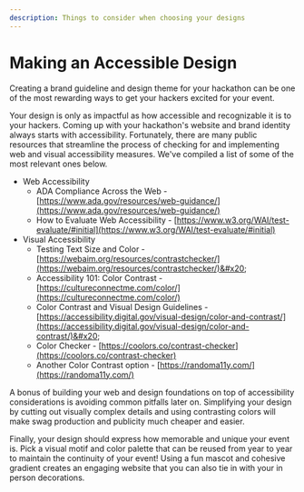 ```yaml
---
description: Things to consider when choosing your designs
---
```


# Making an Accessible Design

Creating a brand guideline and design theme for your hackathon can be one of the most rewarding ways to get your hackers excited for your event.

Your design is only as impactful as how accessible and recognizable it is to your hackers. Coming up with your hackathon's website and brand identity always starts with accessibility. Fortunately, there are many public resources that streamline the process of checking for and implementing web and visual accessibility measures. We've compiled a list of some of the most relevant ones below.&#x20;

* Web Accessibility
  * ADA Compliance Across the Web - [https://www.ada.gov/resources/web-guidance/](https://www.ada.gov/resources/web-guidance/)
  * How to Evaluate Web Accessibility - [https://www.w3.org/WAI/test-evaluate/#initial](https://www.w3.org/WAI/test-evaluate/#initial)
* Visual Accessibility
  * Testing Text Size and Color - [https://webaim.org/resources/contrastchecker/](https://webaim.org/resources/contrastchecker/)&#x20;
  * Accessibility 101: Color Contrast - [https://cultureconnectme.com/color/](https://cultureconnectme.com/color/)
  * Color Contrast and Visual Design Guidelines - [https://accessibility.digital.gov/visual-design/color-and-contrast/](https://accessibility.digital.gov/visual-design/color-and-contrast/)&#x20;
  * Color Checker - [https://coolors.co/contrast-checker](https://coolors.co/contrast-checker)
  * Another Color Contrast option - [https://randoma11y.com/](https://randoma11y.com/)

A bonus of building your web and design foundations on top of accessibility considerations is avoiding common pitfalls later on. Simplifying your design by cutting out visually complex details and using contrasting colors will make swag production and publicity much cheaper and easier.&#x20;

Finally, your design should express how memorable and unique your event is. Pick a visual motif and color palette that can be reused from year to year to maintain the continuity of your event! Using a fun mascot and cohesive gradient creates an engaging website that you can also tie in with your in person decorations.

